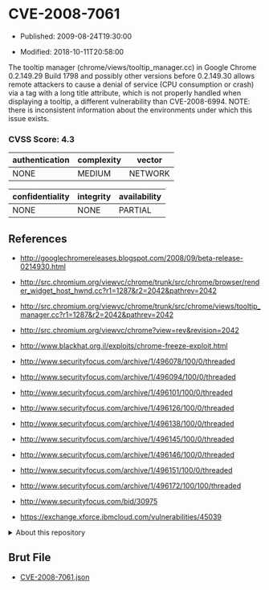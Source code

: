 # CVE-2008-7061

- Published: 2009-08-24T19:30:00

- Modified: 2018-10-11T20:58:00

The tooltip manager (chrome/views/tooltip_manager.cc) in Google Chrome 0.2.149.29 Build 1798 and possibly other versions before 0.2.149.30 allows remote attackers to cause a denial of service (CPU consumption or crash) via a tag with a long title attribute, which is not properly handled when displaying a tooltip, a different vulnerability than CVE-2008-6994.  NOTE: there is inconsistent information about the environments under which this issue exists.

### CVSS Score: **4.3**

| authentication | complexity | vector |
| --- | --- | --- |
| NONE | MEDIUM | NETWORK |

| confidentiality | integrity | availability |
| --- | --- | --- |
| NONE | NONE | PARTIAL |

## References

* http://googlechromereleases.blogspot.com/2008/09/beta-release-0214930.html

* http://src.chromium.org/viewvc/chrome/trunk/src/chrome/browser/render_widget_host_hwnd.cc?r1=1287&r2=2042&pathrev=2042

* http://src.chromium.org/viewvc/chrome/trunk/src/chrome/views/tooltip_manager.cc?r1=1287&r2=2042&pathrev=2042

* http://src.chromium.org/viewvc/chrome?view=rev&revision=2042

* http://www.blackhat.org.il/exploits/chrome-freeze-exploit.html

* http://www.securityfocus.com/archive/1/496078/100/0/threaded

* http://www.securityfocus.com/archive/1/496094/100/0/threaded

* http://www.securityfocus.com/archive/1/496101/100/0/threaded

* http://www.securityfocus.com/archive/1/496126/100/0/threaded

* http://www.securityfocus.com/archive/1/496138/100/0/threaded

* http://www.securityfocus.com/archive/1/496145/100/0/threaded

* http://www.securityfocus.com/archive/1/496146/100/0/threaded

* http://www.securityfocus.com/archive/1/496151/100/0/threaded

* http://www.securityfocus.com/archive/1/496172/100/100/threaded

* http://www.securityfocus.com/bid/30975

* https://exchange.xforce.ibmcloud.com/vulnerabilities/45039

<details>
<summary>About this repository</summary> 

  This repository is part of the project [Live Hack CVE](https://github.com/Live-Hack-CVE). Main website can be found [www.live-hack.org](https://www.live-hack.org) 
  
  Made by [Sn0wAlice](https://github.com/Sn0wAlice) for the people that care about security and need to have a feed of the latest CVEs. Hope you enjoy it, don't forget to star the repo and follow me on [Twitter](https://twitter.com/Sn0wAlice) and [Github](https://github.com/Sn0wAlice). And that is my [personnal website](https://www.alice-snow.me/)

  - [Home Page](https://github.com/Live-Hack-CVE)
  - [Framework](https://github.com/Live-Hack-CVE/cve-framework)
  - [CVE database](https://github.com/Live-Hack-CVE/full_database)
  - [Changelog](https://github.com/Live-Hack-CVE/Changelog)
</details>

## Brut File

* [CVE-2008-7061.json](https://raw.githubusercontent.com/Live-Hack-CVE/full_database/main/cves/2008/CVE-2008-7061.json)

